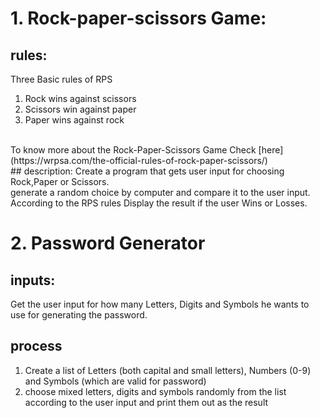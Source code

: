 # 1. Rock-paper-scissors Game:
## rules:
Three Basic rules of RPS
1. Rock wins against scissors
2. Scissors win against paper
3. Paper wins against rock
<br>
To know more about the Rock-Paper-Scissors Game Check [here](https://wrpsa.com/the-official-rules-of-rock-paper-scissors/) <br>
## description:
Create a program that gets user input for choosing Rock,Paper or Scissors.
<br>
generate a random choice by computer and compare it to the user input.
<br>
According to the RPS rules Display the result if the user Wins or Losses.

# 2. Password Generator 
## inputs:
Get the user input for how many Letters, Digits and Symbols he wants to use for generating the password.<br>
## process
1. Create a list of Letters (both capital and small letters), Numbers (0-9) and Symbols (which are valid for password)
2. choose mixed letters, digits and symbols randomly from the list according to the user input and print them out as the result